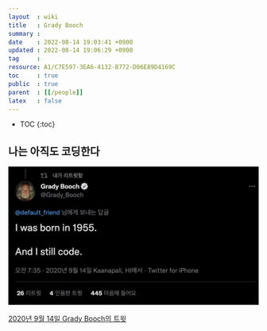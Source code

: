 ```yaml
---
layout  : wiki
title   : Grady Booch
summary : 
date    : 2022-08-14 19:03:41 +0900
updated : 2022-08-14 19:06:29 +0900
tag     : 
resource: A1/C7E597-3EA6-4132-B772-D06E89D4169C
toc     : true
public  : true
parent  : [[/people]]
latex   : false
---
```

* TOC
{:toc}

## 나는 아직도 코딩한다

![twit 2020-09-14]( /resource/wiki/people/grady-booch/184532044-e8e8ece7-ce5c-4f73-8f97-8c9b6ca1767c.png )

[2020년 9월 14일 Grady Booch의 트윗]( https://twitter.com/Grady_Booch/status/1305273826410864641?s=20&t=lx0nrZo7jzzOShOD55ljxg )
